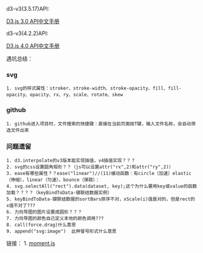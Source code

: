d3-v3(3.5.17)API:

[D3.js 3.0 API中文手册](https://github.com/d3/d3/wiki/API--%E4%B8%AD%E6%96%87%E6%89%8B%E5%86%8C)

d3-v3(4.2.2)API:

[D3.js 4.0 API中文手册](https://github.com/tianxuzhang/d3.v4-API-Translation/blob/master/README.md)

遇坑总结：
### svg
    1. svg的样式属性：stroker、stroke-width、stroke-opacity、fill、fill-opacity、opacity、rx、ry、scale、rotate、skew
### github
    1. github进入项目时，文件搜索的快捷键：直接在当前页面按T键，输入文件名称，会自动筛选文件出来

### 问题遗留
    1. d3.interpolate的v3版本能实现插值，v4插值实现？？？
    2. svg的css设置圆角矩形？？（js可以设置attr("rx",2)和attr("ry",2)）
    3. ease有哪些属性？？ease("linear")//(11)缓动函数：有circle（加速）elastic（伸缩），linear（匀速），bounce（弹跳）：
    4. svg.selectAll("rect").data(dataset, key);这个为什么要用key或value的函数加载？？？？（keyBindToData-键联结数据实例）
    5. keyBindToData-键联结数据的sortBars排序不对，xScale(i)值是对的，但是rect的x值不对了???
    6. 力向导图的图片设置成圆形？？？
    7. 力向导图的颜色自己定义本地的颜色调用???
    8. call(force.drag)什么意思
    9. append("svg:image")  此种冒号形式什么意思
链接：
    1. [moment.js](http://momentjs.cn/)